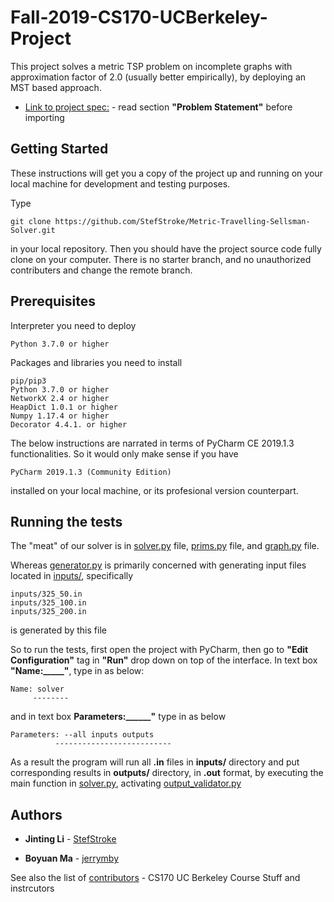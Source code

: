# Fall-2019-CS170-UCBerkeley-Project

This project solves a metric TSP problem on incomplete graphs with approximation factor of 2.0 (usually better empirically), by deploying an MST based approach. 
* [Link to project spec:](https://cs170.org/assets/project/spec.pdf) - read  section **"Problem Statement"** before importing

## Getting Started

These instructions will get you a copy of the project up and running on your local machine for development and testing purposes. 

Type

```
git clone https://github.com/StefStroke/Metric-Travelling-Sellsman-Solver.git
```

in your local repository. Then you should have the project source code fully clone on your computer. There is no starter branch, and no unauthorized contributers and change the remote branch.

## Prerequisites

Interpreter you need to deploy

```
Python 3.7.0 or higher
```

Packages and libraries you need to install

```
pip/pip3
Python 3.7.0 or higher
NetworkX 2.4 or higher
HeapDict 1.0.1 or higher
Numpy 1.17.4 or higher
Decorator 4.4.1. or higher
```

The below instructions are narrated in terms of PyCharm CE 2019.1.3 functionalities. So it would only make sense if you have 

```
PyCharm 2019.1.3 (Community Edition)
```

installed on your local machine, or its profesional version counterpart. 

## Running the tests

The "meat" of our solver is in [solver.py](solver.py) file, [prims.py](prims.py) file, and [graph.py](graph.py) file.

Whereas [generator.py](generator.py) is primarily concerned with generating input files located in [inputs/](inputs/), specifically 

```
inputs/325_50.in
inputs/325_100.in
inputs/325_200.in
```

is generated by this file


So to run the tests, first open the project with PyCharm, then go to **"Edit Configuration"** tag in **"Run"** drop down on top of the interface. In text box **"Name:_____"**, type in as below:

```
Name: solver
     --------
```

and in text box **Parameters:______"** type in as below

```
Parameters: --all inputs outputs
          --------------------------
```

As a result the program will run all **.in** files in **inputs/** directory and put corresponding results in **outputs/** directory, in **.out** format, by executing the main function in [solver.py](solver.py), activating [output_validator.py](output_validator.py.py)

## Authors

* **Jinting Li** - [StefStroke](https://github.com/StefStroke)

* **Boyuan Ma** - [jerrymby](https://github.com/jerrymby)

See also the list of [contributors](https://cs170.org/staff/) - CS170 UC Berkeley Course Stuff and instrcutors


